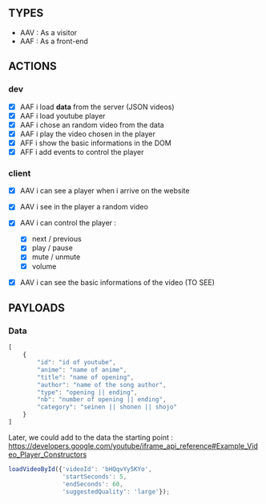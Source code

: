 ## TYPES
- AAV : As a visitor
- AAF : As a front-end

## ACTIONS

### dev
- [x] AAF i load **data** from the server (JSON videos)
- [x] AAF i load youtube player
- [x] AAF i chose an random video from the data
- [x] AAF i play the video chosen in the player
- [x] AFF i show the basic informations in the DOM
- [x] AFF i add events to control the player

### client
- [x] AAV i can see a player when i arrive on the website
- [x] AAV i see in the player a random video
- [x] AAV i can control the player :
    - [x] next / previous
    - [x] play / pause
    - [x] mute / unmute
    - [x] volume
- [x] AAV i can see the basic informations of the video (TO SEE)


## PAYLOADS

### Data
```Javascript
[
    {
        "id": "id of youtube",
        "anime": "name of anime",
        "title": "name of opening",
        "author": "name of the song author",
        "type": "opening || ending",
        "nb": "number of opening || ending",
        "category": "seinen || shonen || shojo"
    }
]
```

Later, we could add to the data the starting point :
https://developers.google.com/youtube/iframe_api_reference#Example_Video_Player_Constructors
```Javascript
loadVideoById({'videoId': 'bHQqvYy5KYo',
               'startSeconds': 5,
               'endSeconds': 60,
               'suggestedQuality': 'large'});
```
